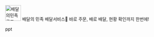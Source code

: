 <img src="https://github.com/user-attachments/assets/47ff9d4d-0a45-4ee4-957d-f4b8c975dbc1" width="50" height="50" alt="배달의민족로고"/>
배달의 민족 배달서비스
바로 주문, 배로 배달, 현황 확인까지 한번에!

ppt
